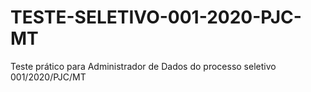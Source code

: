 # TESTE-SELETIVO-001-2020-PJC-MT
Teste prático para Administrador de Dados do processo seletivo 001/2020/PJC/MT
